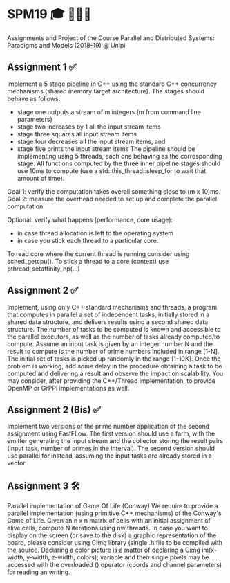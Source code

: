 # SPM19 🎓 👨🏻‍💻
Assignments and Project of the Course Parallel and Distributed Systems: Paradigms and Models (2018-19) @ Unipi

## Assignment 1 ✅

Implement a 5 stage pipeline in C++ using the standard C++ concurrency mechanisms (shared memory target architecture). The stages should behave as follows: 
- stage one outputs a stream of m integers (m from command line parameters)
- stage two increases by 1 all the input stream items
- stage three squares all input stream items
- stage four decreases all the input stream items, and
- stage five prints the input stream items
The pipeline should be implementing using 5 threads, each one behaving as the corresponding stage. All functions computed by the three inner pipeline stages should use 10ms to compute (use a std::this_thread::sleep_for to wait that amount of time).

Goal 1: verify the computation takes overall something close to (m x 10)ms.
Goal 2: measure the overhead needed to set up and complete the parallel computation

Optional: verify what happens (performance, core usage): 
- in case thread allocation is left to the operating system
- in case you stick each thread to a particular core.

To read core where the current thread is running consider using sched_getcpu(). 
To stick a thread to a core (context) use pthread_setaffinity_np(...)

## Assignment 2 ✅

Implement, using only C++ standard mechanisms and threads, a program that computes in parallel a set of independent tasks, initially stored in a shared data structure, and delivers results using a second shared data structure. The number of tasks to be computed is known and accessible to the parallel executors, as well as the number of tasks already computed/to compute. 
Assume an input task is given by an integer number N and the result to compute is the number of prime numbers included in range [1-N]. The initial set of tasks is picked up randomly in the range [1-10K].
Once the problem is working, add some delay in the procedure obtaining a task to be computed and delivering a result and observe the impact on scalability.
You may consider, after providing the C++/Thread implementation, to provide OpenMP or GrPPI implementations as well.

## Assignment 2 (Bis) ✅

Implement two versions of the prime number application of the second assignment using FastFLow. The first version should use a farm, with the emitter generating the input stream and the collector storing the result pairs (input task, number of primes in the interval). The second version should use parallel for instead, assuming the input tasks are already stored in a vector.

## Assignment 3 🛠

Parallel implementation of Game Of Life (Conway)
We require to provide a parallel implementation (using primitive C++ mechanisms) of the Conway's Game of Life. Given an n x n matrix of cells with an initial assignment of alive cells, compute N iterations using nw threads. In case you want to display on the screen (or save to the disk) a graphic representation of the board, please consider using CImg library (single .h file to be compiled with the source. Declaring a color picture is a matter of declaring a Cimg im(x-width, y-width, z-width, colors); variable and then single pixels may be accessed with the overloaded () operator (coords and channel parameters) for reading an writing.
